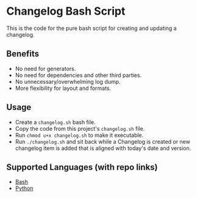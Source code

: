 # Changelog Bash Script

This is the code for the pure bash script for creating and updating a changelog.

## Benefits 
- No need for generators.
- No need for dependencies and other third parties.
- No unnecessary/overwhelming log dump.
- More flexibility for layout and formats.

## Usage
- Create a `changelog.sh` bash file.
- Copy the code from this project's `changelog.sh` file.
- Run `chmod u+x changelog.sh` to make it executable.
- Run `./changelog.sh` and sit back while a Changelog is created or new changelog item is added that is aligned with today's date and version.

## Supported Languages (with repo links)
- [Bash](https://github.com/macro6461/changelog-bash)
- [Python](https://github.com/macro6461/changelog-python)